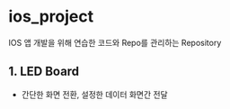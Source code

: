 # ios_project

IOS 앱 개발을 위해 연습한 코드와 Repo를 관리하는 Repository

## 1. LED Board
- 간단한 화면 전환, 설정한 데이터 화면간 전달
